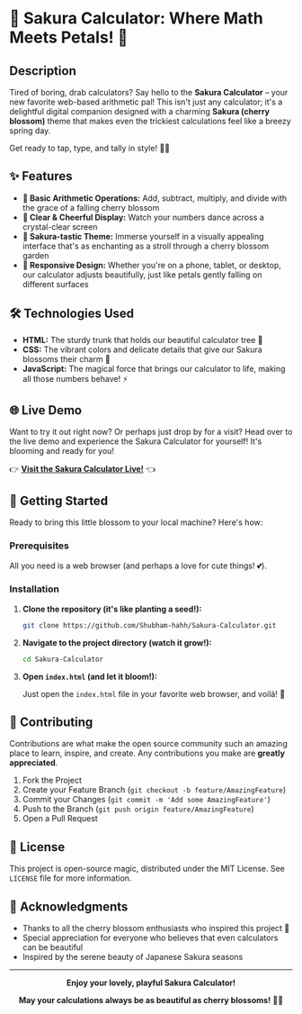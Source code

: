 # 🌸 Sakura Calculator: Where Math Meets Petals! 🌸

## Description

Tired of boring, drab calculators? Say hello to the **Sakura Calculator** – your new favorite web-based arithmetic pal! This isn't just any calculator; it's a delightful digital companion designed with a charming **Sakura (cherry blossom)** theme that makes even the trickiest calculations feel like a breezy spring day. 

Get ready to tap, type, and tally in style! 🌸✨

## ✨ Features

- **🧮 Basic Arithmetic Operations:** Add, subtract, multiply, and divide with the grace of a falling cherry blossom
- **📱 Clear & Cheerful Display:** Watch your numbers dance across a crystal-clear screen
- **🌸 Sakura-tastic Theme:** Immerse yourself in a visually appealing interface that's as enchanting as a stroll through a cherry blossom garden
- **📱 Responsive Design:** Whether you're on a phone, tablet, or desktop, our calculator adjusts beautifully, just like petals gently falling on different surfaces

## 🛠️ Technologies Used

- **HTML:** The sturdy trunk that holds our beautiful calculator tree 🌳
- **CSS:** The vibrant colors and delicate details that give our Sakura blossoms their charm 🎨
- **JavaScript:** The magical force that brings our calculator to life, making all those numbers behave! ⚡

## 🌐 Live Demo 

Want to try it out right now? Or perhaps just drop by for a visit? Head over to the live demo and experience the Sakura Calculator for yourself! It's blooming and ready for you!

👉 **[Visit the Sakura Calculator Live!](https://shubham-hahh.github.io/Sakura-Calculator/)** 👈

## 🚀 Getting Started

Ready to bring this little blossom to your local machine? Here's how:

### Prerequisites

All you need is a web browser (and perhaps a love for cute things! 💕).

### Installation

1. **Clone the repository (it's like planting a seed!):**
   ```bash
   git clone https://github.com/Shubham-hahh/Sakura-Calculator.git
   ```

2. **Navigate to the project directory (watch it grow!):**
   ```bash
   cd Sakura-Calculator
   ```

3. **Open `index.html` (and let it bloom!):** 
   
   Just open the `index.html` file in your favorite web browser, and voilà! 🎉



## 🤝 Contributing

Contributions are what make the open source community such an amazing place to learn, inspire, and create. Any contributions you make are **greatly appreciated**.

1. Fork the Project
2. Create your Feature Branch (`git checkout -b feature/AmazingFeature`)
3. Commit your Changes (`git commit -m 'Add some AmazingFeature'`)
4. Push to the Branch (`git push origin feature/AmazingFeature`)
5. Open a Pull Request

## 📝 License

This project is open-source magic, distributed under the MIT License. See `LICENSE` file for more information.

## 🙏 Acknowledgments

- Thanks to all the cherry blossom enthusiasts who inspired this project 🌸
- Special appreciation for everyone who believes that even calculators can be beautiful
- Inspired by the serene beauty of Japanese Sakura seasons

---

<div align="center">

**Enjoy your lovely, playful Sakura Calculator!** 

**May your calculations always be as beautiful as cherry blossoms!** 🌸✨

</div>
